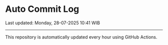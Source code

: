 # Auto Commit Log

Last updated: Monday, 28-07-2025 10:41 WIB

---

This repository is automatically updated every hour using GitHub Actions.
